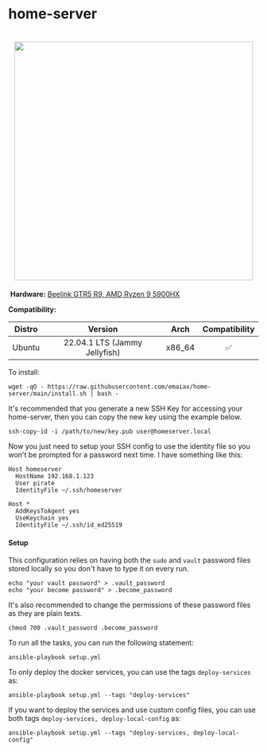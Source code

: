# home-server

<h1 align="center">
 <img width="480" src="https://blog.codinghorror.com/content/images/uploads/2012/10/6a0120a85dcdae970b017c327d5a4e970b-800wi.jpg">
</h1>

![]()
**Hardware:** [Beelink GTR5 R9, AMD Ryzen 9 5900HX](https://pt.aliexpress.com/item/32753185927.html)

**Compatibility:**

| Distro | Version | Arch       | Compatibility |
|--------|:-------:| :----------:|:----------------:|
| Ubuntu | 22.04.1 LTS (Jammy Jellyfish) | x86_64 | ✅ |

To install:

```
wget -qO - https://raw.githubusercontent.com/emaiax/home-server/main/install.sh | bash -
```

It's recommended that you generate a new SSH Key for accessing your home-server, then you can copy the new key using the example below.

```
ssh-copy-id -i /path/to/new/key.pub user@homeserver.local
```

Now you just need to setup your SSH config to use the identity file so you won't be prompted for a password next time. I have something like this:

```
Host homeserver
  HostName 192.168.1.123
  User pirate
  IdentityFile ~/.ssh/homeserver

Host *
  AddKeysToAgent yes
  UseKeychain yes
  IdentityFile ~/.ssh/id_ed25519
```

#### Setup

This configuration relies on having both the `sudo` and `vault` password files stored locally so you don't have to type it on every run.

```
echo "your vault password" > .vault_password
echo "your become password" > .become_password
```

It's also recommended to change the permissions of these password files as they are plain texts.

```
chmod 700 .vault_password .become_password
```

To run all the tasks, you can run the following statement:

```
ansible-playbook setup.yml
```

To only deploy the docker services, you can use the tags `deploy-services` as:

```
ansible-playbook setup.yml --tags "deploy-services"
```

If you want to deploy the services and use custom config files, you can use both tags `deploy-services, deploy-local-config` as:

```
ansible-playbook setup.yml --tags "deploy-services, deploy-local-config"
```